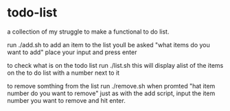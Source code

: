 # todo-list
a collection of my struggle to make a functional to do list.

run ./add.sh to add an item to the list
youll be asked "what items do you want to add" place your input and press enter

to check what is on the todo list run ./list.sh
this will display alist of the items on the to do list with a number next to it

to remove somthing from the list run ./remove.sh
when promted "hat item number do you want to remove" just as with the add script, input the item number you want to remove and hit enter.


